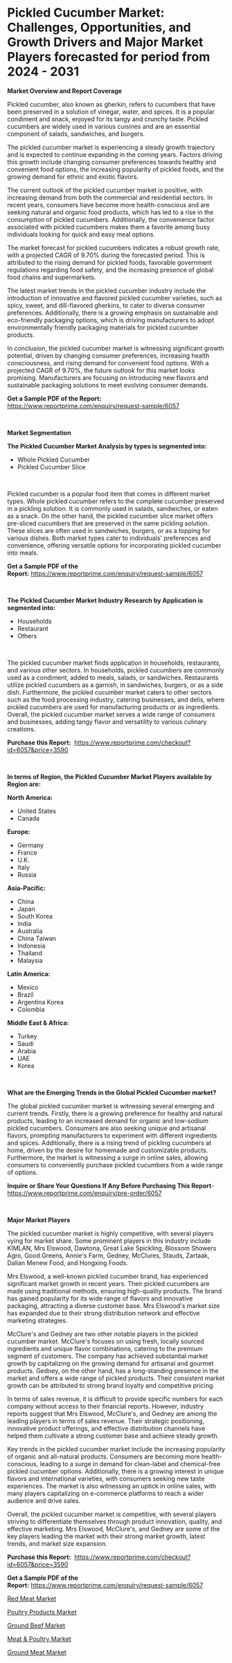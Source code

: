 <p><h1>Pickled Cucumber Market: Challenges, Opportunities, and Growth Drivers and Major Market Players forecasted for period from 2024 - 2031</h1></p><p><strong>Market Overview and Report Coverage</strong></p>
<p><p>Pickled cucumber, also known as gherkin, refers to cucumbers that have been preserved in a solution of vinegar, water, and spices. It is a popular condiment and snack, enjoyed for its tangy and crunchy taste. Pickled cucumbers are widely used in various cuisines and are an essential component of salads, sandwiches, and burgers.</p><p>The pickled cucumber market is experiencing a steady growth trajectory and is expected to continue expanding in the coming years. Factors driving this growth include changing consumer preferences towards healthy and convenient food options, the increasing popularity of pickled foods, and the growing demand for ethnic and exotic flavors.</p><p>The current outlook of the pickled cucumber market is positive, with increasing demand from both the commercial and residential sectors. In recent years, consumers have become more health-conscious and are seeking natural and organic food products, which has led to a rise in the consumption of pickled cucumbers. Additionally, the convenience factor associated with pickled cucumbers makes them a favorite among busy individuals looking for quick and easy meal options.</p><p>The market forecast for pickled cucumbers indicates a robust growth rate, with a projected CAGR of 9.70% during the forecasted period. This is attributed to the rising demand for pickled foods, favorable government regulations regarding food safety, and the increasing presence of global food chains and supermarkets.</p><p>The latest market trends in the pickled cucumber industry include the introduction of innovative and flavored pickled cucumber varieties, such as spicy, sweet, and dill-flavored gherkins, to cater to diverse consumer preferences. Additionally, there is a growing emphasis on sustainable and eco-friendly packaging options, which is driving manufacturers to adopt environmentally friendly packaging materials for pickled cucumber products.</p><p>In conclusion, the pickled cucumber market is witnessing significant growth potential, driven by changing consumer preferences, increasing health consciousness, and rising demand for convenient food options. With a projected CAGR of 9.70%, the future outlook for this market looks promising. Manufacturers are focusing on introducing new flavors and sustainable packaging solutions to meet evolving consumer demands.</p></p>
<p><strong>Get a Sample PDF of the Report:</strong> <a href="https://www.reportprime.com/enquiry/request-sample/6057">https://www.reportprime.com/enquiry/request-sample/6057</a></p>
<p>&nbsp;</p>
<p><strong>Market Segmentation</strong></p>
<p><strong>The Pickled Cucumber Market Analysis by types is segmented into:</strong></p>
<p><ul><li>Whole Pickled Cucumber</li><li>Pickled Cucumber Slice</li></ul></p>
<p>&nbsp;</p>
<p><p>Pickled cucumber is a popular food item that comes in different market types. Whole pickled cucumber refers to the complete cucumber preserved in a pickling solution. It is commonly used in salads, sandwiches, or eaten as a snack. On the other hand, the pickled cucumber slice market offers pre-sliced cucumbers that are preserved in the same pickling solution. These slices are often used in sandwiches, burgers, or as a topping for various dishes. Both market types cater to individuals' preferences and convenience, offering versatile options for incorporating pickled cucumber into meals.</p></p>
<p><strong>Get a Sample PDF of the Report:</strong>&nbsp;<a href="https://www.reportprime.com/enquiry/request-sample/6057">https://www.reportprime.com/enquiry/request-sample/6057</a></p>
<p>&nbsp;</p>
<p><strong>The Pickled Cucumber Market Industry Research by Application is segmented into:</strong></p>
<p><ul><li>Households</li><li>Restaurant</li><li>Others</li></ul></p>
<p>&nbsp;</p>
<p><p>The pickled cucumber market finds application in households, restaurants, and various other sectors. In households, pickled cucumbers are commonly used as a condiment, added to meals, salads, or sandwiches. Restaurants utilize pickled cucumbers as a garnish, in sandwiches, burgers, or as a side dish. Furthermore, the pickled cucumber market caters to other sectors such as the food processing industry, catering businesses, and delis, where pickled cucumbers are used for manufacturing products or as ingredients. Overall, the pickled cucumber market serves a wide range of consumers and businesses, adding tangy flavor and versatility to various culinary creations.</p></p>
<p><strong>Purchase this Report:</strong>&nbsp; <a href="https://www.reportprime.com/checkout?id=6057&price=3590">https://www.reportprime.com/checkout?id=6057&price=3590</a></p>
<p>&nbsp;</p>
<p><strong>In terms of Region, the Pickled Cucumber Market Players available by Region are:</strong></p>
<p>
    <p> <strong> North America: </strong>
        <ul>
            <li>United States</li>
            <li>Canada</li>
        </ul>
        </p> 
    <p> <strong> Europe: </strong>
        <ul>
            <li>Germany</li>
            <li>France</li>
            <li>U.K.</li>
            <li>Italy</li>
            <li>Russia</li>
        </ul>
        </p> 
    <p> <strong> Asia-Pacific: </strong>
        <ul>
            <li>China</li>
            <li>Japan</li>
            <li>South Korea</li>
            <li>India</li>
            <li>Australia</li>
            <li>China Taiwan</li>
            <li>Indonesia</li>
            <li>Thailand</li>
            <li>Malaysia</li>
        </ul>
        </p> 
    <p> <strong> Latin America: </strong>
        <ul>
            <li>Mexico</li>
            <li>Brazil</li>
            <li>Argentina Korea</li>
            <li>Colombia</li>
        </ul>
        </p> 
    <p> <strong> Middle East & Africa: </strong>
        <ul>
            <li>Turkey</li>
            <li>Saudi</li>
            <li>Arabia</li>
            <li>UAE</li>
            <li>Korea</li>
        </ul>
    </p>
    </p>
<p>&nbsp;</p>
<p><strong>What are the Emerging Trends in the Global Pickled Cucumber market?</strong></p>
<p><p>The global pickled cucumber market is witnessing several emerging and current trends. Firstly, there is a growing preference for healthy and natural products, leading to an increased demand for organic and low-sodium pickled cucumbers. Consumers are also seeking unique and artisanal flavors, prompting manufacturers to experiment with different ingredients and spices. Additionally, there is a rising trend of pickling cucumbers at home, driven by the desire for homemade and customizable products. Furthermore, the market is witnessing a surge in online sales, allowing consumers to conveniently purchase pickled cucumbers from a wide range of options.</p></p>
<p><strong>Inquire or Share Your Questions If Any Before Purchasing This Report</strong>- <a href="https://www.reportprime.com/enquiry/pre-order/6057">https://www.reportprime.com/enquiry/pre-order/6057</a></p>
<p>&nbsp;</p>
<p><strong>Major Market Players</strong></p>
<p><p>The pickled cucumber market is highly competitive, with several players vying for market share. Some prominent players in this industry include KIMLAN, Mrs Elswood, Dawtona, Great Lake Spickling, Blossom Showers Agro, Good Greens, Annie's Farm, Gedney, McClures, Stauds, Zartaak, Dalian Menew Food, and Hongxing Foods.</p><p>Mrs Elswood, a well-known pickled cucumber brand, has experienced significant market growth in recent years. Their pickled cucumbers are made using traditional methods, ensuring high-quality products. The brand has gained popularity for its wide range of flavors and innovative packaging, attracting a diverse customer base. Mrs Elswood's market size has expanded due to their strong distribution network and effective marketing strategies.</p><p>McClure's and Gedney are two other notable players in the pickled cucumber market. McClure's focuses on using fresh, locally sourced ingredients and unique flavor combinations, catering to the premium segment of customers. The company has achieved substantial market growth by capitalizing on the growing demand for artisanal and gourmet products. Gedney, on the other hand, has a long-standing presence in the market and offers a wide range of pickled products. Their consistent market growth can be attributed to strong brand loyalty and competitive pricing.</p><p>In terms of sales revenue, it is difficult to provide specific numbers for each company without access to their financial reports. However, industry reports suggest that Mrs Elswood, McClure's, and Gedney are among the leading players in terms of sales revenue. Their strategic positioning, innovative product offerings, and effective distribution channels have helped them cultivate a strong customer base and achieve steady growth.</p><p>Key trends in the pickled cucumber market include the increasing popularity of organic and all-natural products. Consumers are becoming more health-conscious, leading to a surge in demand for clean-label and chemical-free pickled cucumber options. Additionally, there is a growing interest in unique flavors and international varieties, with consumers seeking new taste experiences. The market is also witnessing an uptick in online sales, with many players capitalizing on e-commerce platforms to reach a wider audience and drive sales.</p><p>Overall, the pickled cucumber market is competitive, with several players striving to differentiate themselves through product innovation, quality, and effective marketing. Mrs Elswood, McClure's, and Gedney are some of the key players leading the market with their strong market growth, latest trends, and market size expansion.</p></p>
<p><strong>Purchase this Report:</strong>&nbsp;&nbsp;<a href="https://www.reportprime.com/checkout?id=6057&price=3590">https://www.reportprime.com/checkout?id=6057&price=3590</a></p>
<p></p>
<p><strong>Get a Sample PDF of the Report:</strong>&nbsp;<a href="https://www.reportprime.com/enquiry/request-sample/6057">https://www.reportprime.com/enquiry/request-sample/6057</a></p>
<p><p><a href="https://github.com/mohamedbakry57/Market-Research-Report-List-1/blob/main/red-meat-market.md">Red Meat Market</a></p><p><a href="https://github.com/bracarafogo/Market-Research-Report-List-1/blob/main/poultry-products-market.md">Poultry Products Market</a></p><p><a href="https://github.com/antony131rp/Market-Research-Report-List-1/blob/main/ground-beef-market.md">Ground Beef Market</a></p><p><a href="https://github.com/sougarounis/Market-Research-Report-List-1/blob/main/meat-poultry-market.md">Meat & Poultry Market</a></p><p><a href="https://github.com/lababdou/Market-Research-Report-List-1/blob/main/ground-meat-market.md">Ground Meat Market</a></p></p>